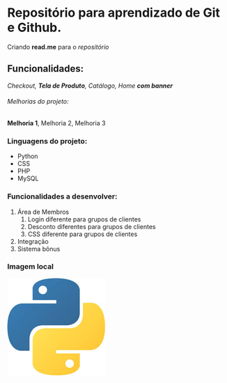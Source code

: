 # Repositório para aprendizado de Git e Github.

Criando **read.me** para o *repositório*

## Funcionalidades:

_Checkout, **Tela de Produto**, Catálogo, Home **com banner**_

###### Melhorias do projeto:

__Melhoria 1__, Melhoria 2, Melhoria 3

### Linguagens do projeto:

* Python
* CSS
* PHP
* MySQL

### Funcionalidades a desenvolver:

1. Área de Membros
    1. Login diferente para grupos de clientes
    2. Desconto diferentes para grupos de clientes
    3. CSS diferente para grupos de clientes
2. Integração
3. Sistema bônus

### Imagem local

![Logo do Python](img/python.png)
